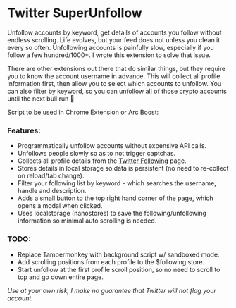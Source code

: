 # Twitter SuperUnfollow

Unfollow accounts by keyword, get details of accounts you follow without endless scrolling. Life evolves, but your feed does not unless you clean it every so often. Unfollowing accounts is painfully slow, especially if you follow a few hundred/1000+. I wrote this extension to solve that issue.

There are other extensions out there that do similar things, but they require you to know the account username in advance. This will collect all profile information first, then allow you to select which accounts to unfollow. You can also filter by keyword, so you can unfollow all of those crypto accounts until the next bull run 🙈

Script to be used in Chrome Extension or Arc Boost:

### Features:

-   Programmatically unfollow accounts without expensive API calls.
-   Unfollows people slowly so as to not trigger captchas.
-   Collects all profile details from the [Twitter Following](https://twitter.com/following) page.
-   Stores details in local storage so data is persistent (no need to re-collect on reload/tab change).
-   Filter your following list by keyword - which searches the username, handle and description.
-   Adds a small button to the top right hand corner of the page, which opens a modal when clicked.
-   Uses localstorage (nanostores) to save the following/unfollowing information so minimal auto scrolling is needed.

### TODO:

-   Replace Tampermonkey with background script w/ sandboxed mode.
-   Add scrolling positions from each profile to the $following store.
-   Start unfollow at the first profile scroll position, so no need to scroll to top and go down entire page.

_Use at your own risk, I make no guarantee that Twitter will not flag your account._
